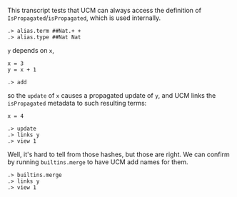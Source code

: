 This transcript tests that UCM can always access the definition of
`IsPropagated`/`isPropagated`, which is used internally.

```ucm:hide
.> alias.term ##Nat.+ +
.> alias.type ##Nat Nat
```

`y` depends on `x`,
```unison:hide
x = 3
y = x + 1
```

```ucm
.> add
```

so the `update` of `x` causes a propagated update of `y`, and UCM links the
`isPropagated` metadata to such resulting terms:

```unison:hide
x = 4
```

```ucm
.> update
.> links y
.> view 1
```

Well, it's hard to tell from those hashes, but those are right.  We can confirm
by running `builtins.merge` to have UCM add names for them.

```ucm
.> builtins.merge
.> links y
.> view 1
```

